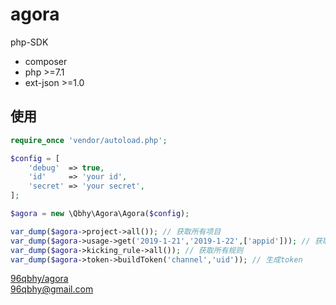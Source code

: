 # agora
php-SDK

* composer
* php >=7.1
* ext-json >=1.0

## 使用
```php
require_once 'vendor/autoload.php';

$config = [
    'debug'  => true,
    'id'     => 'your id',
    'secret' => 'your secret',
];

$agora = new \Qbhy\Agora\Agora($config);

var_dump($agora->project->all()); // 获取所有项目
var_dump($agora->usage->get('2019-1-21','2019-1-22',['appid'])); // 获取用量
var_dump($agora->kicking_rule->all()); // 获取所有规则
var_dump($agora->token->buildToken('channel','uid')); // 生成token
```

[96qbhy/agora](https://github.com/qbhy/agora)  
96qbhy@gmail.com
